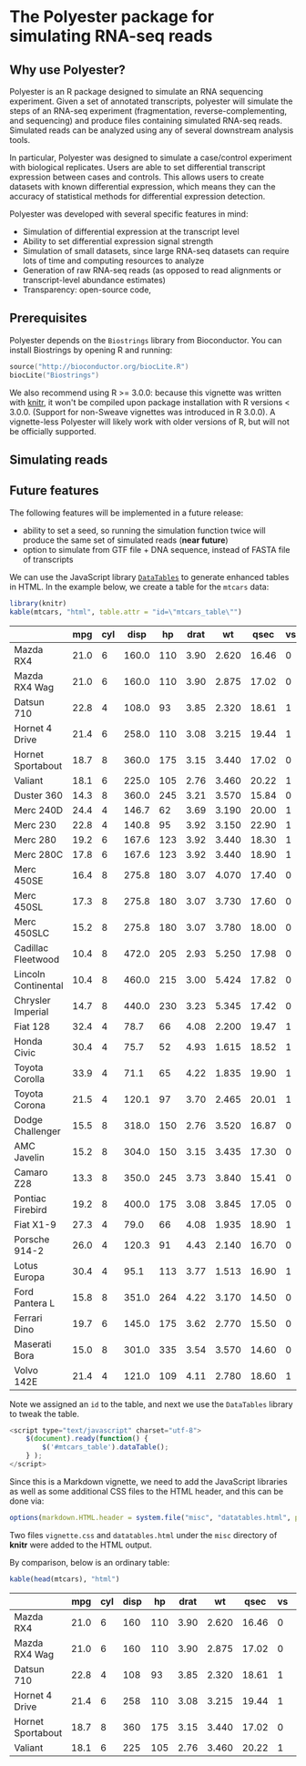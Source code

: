 <!--
%\VignetteEngine{knitr::knitr}
%\VignetteIndexEntry{Simulating RNA-seq reads with Polyester}
-->

# The Polyester package for simulating RNA-seq reads

## Why use Polyester?

Polyester is an R package designed to simulate an RNA sequencing experiment. Given a set of annotated transcripts, polyester will simulate the steps of an RNA-seq experiment (fragmentation, reverse-complementing, and sequencing) and produce files containing simulated RNA-seq reads. Simulated reads can be analyzed using any of several downstream analysis tools. 

In particular, Polyester was designed to simulate a case/control experiment with biological replicates. Users are able to set differential transcript expression between cases and controls. This allows users to create datasets with known differential expression, which means they can the accuracy of statistical methods for differential expression detection.

Polyester was developed with several specific features in mind:  
* Simulation of differential expression at the transcript level
* Ability to set differential expression signal strength
* Simulation of small datasets, since large RNA-seq datasets can require lots of time and computing resources to analyze
* Generation of raw RNA-seq reads (as opposed to read alignments or transcript-level abundance estimates)
* Transparency: open-source code, 

## Prerequisites

Polyester depends on the `Biostrings` library from Bioconductor. You can install Biostrings by opening R and running:
```S
source("http://bioconductor.org/biocLite.R")
biocLite("Biostrings")
```

We also recommend using R >= 3.0.0: because this vignette was written with [knitr](http://yihui.name/knitr/), it won't be compiled upon package installation with R versions < 3.0.0. (Support for non-Sweave vignettes was introduced in R 3.0.0). A vignette-less Polyester will likely work with older versions of R, but will not be officially supported.

## Simulating reads


## Future features
The following features will be implemented in a future release: 
* ability to set a seed, so running the simulation function twice will produce the same set of simulated reads (**near future**)
* option to simulate from GTF file + DNA sequence, instead of FASTA file of transcripts





We can use the JavaScript library [`DataTables`](http://www.datatables.net) to generate enhanced tables in HTML. In the example below, we create a table for the `mtcars` data:


```r
library(knitr)
kable(mtcars, "html", table.attr = "id=\"mtcars_table\"")
```

<table id="mtcars_table">
 <thead>
  <tr>
   <th>   </th>
   <th> mpg </th>
   <th> cyl </th>
   <th> disp </th>
   <th> hp </th>
   <th> drat </th>
   <th> wt </th>
   <th> qsec </th>
   <th> vs </th>
   <th> am </th>
   <th> gear </th>
   <th> carb </th>
  </tr>
 </thead>
<tbody>
  <tr>
   <td> Mazda RX4 </td>
   <td> 21.0 </td>
   <td> 6 </td>
   <td> 160.0 </td>
   <td> 110 </td>
   <td> 3.90 </td>
   <td> 2.620 </td>
   <td> 16.46 </td>
   <td> 0 </td>
   <td> 1 </td>
   <td> 4 </td>
   <td> 4 </td>
  </tr>
  <tr>
   <td> Mazda RX4 Wag </td>
   <td> 21.0 </td>
   <td> 6 </td>
   <td> 160.0 </td>
   <td> 110 </td>
   <td> 3.90 </td>
   <td> 2.875 </td>
   <td> 17.02 </td>
   <td> 0 </td>
   <td> 1 </td>
   <td> 4 </td>
   <td> 4 </td>
  </tr>
  <tr>
   <td> Datsun 710 </td>
   <td> 22.8 </td>
   <td> 4 </td>
   <td> 108.0 </td>
   <td>  93 </td>
   <td> 3.85 </td>
   <td> 2.320 </td>
   <td> 18.61 </td>
   <td> 1 </td>
   <td> 1 </td>
   <td> 4 </td>
   <td> 1 </td>
  </tr>
  <tr>
   <td> Hornet 4 Drive </td>
   <td> 21.4 </td>
   <td> 6 </td>
   <td> 258.0 </td>
   <td> 110 </td>
   <td> 3.08 </td>
   <td> 3.215 </td>
   <td> 19.44 </td>
   <td> 1 </td>
   <td> 0 </td>
   <td> 3 </td>
   <td> 1 </td>
  </tr>
  <tr>
   <td> Hornet Sportabout </td>
   <td> 18.7 </td>
   <td> 8 </td>
   <td> 360.0 </td>
   <td> 175 </td>
   <td> 3.15 </td>
   <td> 3.440 </td>
   <td> 17.02 </td>
   <td> 0 </td>
   <td> 0 </td>
   <td> 3 </td>
   <td> 2 </td>
  </tr>
  <tr>
   <td> Valiant </td>
   <td> 18.1 </td>
   <td> 6 </td>
   <td> 225.0 </td>
   <td> 105 </td>
   <td> 2.76 </td>
   <td> 3.460 </td>
   <td> 20.22 </td>
   <td> 1 </td>
   <td> 0 </td>
   <td> 3 </td>
   <td> 1 </td>
  </tr>
  <tr>
   <td> Duster 360 </td>
   <td> 14.3 </td>
   <td> 8 </td>
   <td> 360.0 </td>
   <td> 245 </td>
   <td> 3.21 </td>
   <td> 3.570 </td>
   <td> 15.84 </td>
   <td> 0 </td>
   <td> 0 </td>
   <td> 3 </td>
   <td> 4 </td>
  </tr>
  <tr>
   <td> Merc 240D </td>
   <td> 24.4 </td>
   <td> 4 </td>
   <td> 146.7 </td>
   <td>  62 </td>
   <td> 3.69 </td>
   <td> 3.190 </td>
   <td> 20.00 </td>
   <td> 1 </td>
   <td> 0 </td>
   <td> 4 </td>
   <td> 2 </td>
  </tr>
  <tr>
   <td> Merc 230 </td>
   <td> 22.8 </td>
   <td> 4 </td>
   <td> 140.8 </td>
   <td>  95 </td>
   <td> 3.92 </td>
   <td> 3.150 </td>
   <td> 22.90 </td>
   <td> 1 </td>
   <td> 0 </td>
   <td> 4 </td>
   <td> 2 </td>
  </tr>
  <tr>
   <td> Merc 280 </td>
   <td> 19.2 </td>
   <td> 6 </td>
   <td> 167.6 </td>
   <td> 123 </td>
   <td> 3.92 </td>
   <td> 3.440 </td>
   <td> 18.30 </td>
   <td> 1 </td>
   <td> 0 </td>
   <td> 4 </td>
   <td> 4 </td>
  </tr>
  <tr>
   <td> Merc 280C </td>
   <td> 17.8 </td>
   <td> 6 </td>
   <td> 167.6 </td>
   <td> 123 </td>
   <td> 3.92 </td>
   <td> 3.440 </td>
   <td> 18.90 </td>
   <td> 1 </td>
   <td> 0 </td>
   <td> 4 </td>
   <td> 4 </td>
  </tr>
  <tr>
   <td> Merc 450SE </td>
   <td> 16.4 </td>
   <td> 8 </td>
   <td> 275.8 </td>
   <td> 180 </td>
   <td> 3.07 </td>
   <td> 4.070 </td>
   <td> 17.40 </td>
   <td> 0 </td>
   <td> 0 </td>
   <td> 3 </td>
   <td> 3 </td>
  </tr>
  <tr>
   <td> Merc 450SL </td>
   <td> 17.3 </td>
   <td> 8 </td>
   <td> 275.8 </td>
   <td> 180 </td>
   <td> 3.07 </td>
   <td> 3.730 </td>
   <td> 17.60 </td>
   <td> 0 </td>
   <td> 0 </td>
   <td> 3 </td>
   <td> 3 </td>
  </tr>
  <tr>
   <td> Merc 450SLC </td>
   <td> 15.2 </td>
   <td> 8 </td>
   <td> 275.8 </td>
   <td> 180 </td>
   <td> 3.07 </td>
   <td> 3.780 </td>
   <td> 18.00 </td>
   <td> 0 </td>
   <td> 0 </td>
   <td> 3 </td>
   <td> 3 </td>
  </tr>
  <tr>
   <td> Cadillac Fleetwood </td>
   <td> 10.4 </td>
   <td> 8 </td>
   <td> 472.0 </td>
   <td> 205 </td>
   <td> 2.93 </td>
   <td> 5.250 </td>
   <td> 17.98 </td>
   <td> 0 </td>
   <td> 0 </td>
   <td> 3 </td>
   <td> 4 </td>
  </tr>
  <tr>
   <td> Lincoln Continental </td>
   <td> 10.4 </td>
   <td> 8 </td>
   <td> 460.0 </td>
   <td> 215 </td>
   <td> 3.00 </td>
   <td> 5.424 </td>
   <td> 17.82 </td>
   <td> 0 </td>
   <td> 0 </td>
   <td> 3 </td>
   <td> 4 </td>
  </tr>
  <tr>
   <td> Chrysler Imperial </td>
   <td> 14.7 </td>
   <td> 8 </td>
   <td> 440.0 </td>
   <td> 230 </td>
   <td> 3.23 </td>
   <td> 5.345 </td>
   <td> 17.42 </td>
   <td> 0 </td>
   <td> 0 </td>
   <td> 3 </td>
   <td> 4 </td>
  </tr>
  <tr>
   <td> Fiat 128 </td>
   <td> 32.4 </td>
   <td> 4 </td>
   <td>  78.7 </td>
   <td>  66 </td>
   <td> 4.08 </td>
   <td> 2.200 </td>
   <td> 19.47 </td>
   <td> 1 </td>
   <td> 1 </td>
   <td> 4 </td>
   <td> 1 </td>
  </tr>
  <tr>
   <td> Honda Civic </td>
   <td> 30.4 </td>
   <td> 4 </td>
   <td>  75.7 </td>
   <td>  52 </td>
   <td> 4.93 </td>
   <td> 1.615 </td>
   <td> 18.52 </td>
   <td> 1 </td>
   <td> 1 </td>
   <td> 4 </td>
   <td> 2 </td>
  </tr>
  <tr>
   <td> Toyota Corolla </td>
   <td> 33.9 </td>
   <td> 4 </td>
   <td>  71.1 </td>
   <td>  65 </td>
   <td> 4.22 </td>
   <td> 1.835 </td>
   <td> 19.90 </td>
   <td> 1 </td>
   <td> 1 </td>
   <td> 4 </td>
   <td> 1 </td>
  </tr>
  <tr>
   <td> Toyota Corona </td>
   <td> 21.5 </td>
   <td> 4 </td>
   <td> 120.1 </td>
   <td>  97 </td>
   <td> 3.70 </td>
   <td> 2.465 </td>
   <td> 20.01 </td>
   <td> 1 </td>
   <td> 0 </td>
   <td> 3 </td>
   <td> 1 </td>
  </tr>
  <tr>
   <td> Dodge Challenger </td>
   <td> 15.5 </td>
   <td> 8 </td>
   <td> 318.0 </td>
   <td> 150 </td>
   <td> 2.76 </td>
   <td> 3.520 </td>
   <td> 16.87 </td>
   <td> 0 </td>
   <td> 0 </td>
   <td> 3 </td>
   <td> 2 </td>
  </tr>
  <tr>
   <td> AMC Javelin </td>
   <td> 15.2 </td>
   <td> 8 </td>
   <td> 304.0 </td>
   <td> 150 </td>
   <td> 3.15 </td>
   <td> 3.435 </td>
   <td> 17.30 </td>
   <td> 0 </td>
   <td> 0 </td>
   <td> 3 </td>
   <td> 2 </td>
  </tr>
  <tr>
   <td> Camaro Z28 </td>
   <td> 13.3 </td>
   <td> 8 </td>
   <td> 350.0 </td>
   <td> 245 </td>
   <td> 3.73 </td>
   <td> 3.840 </td>
   <td> 15.41 </td>
   <td> 0 </td>
   <td> 0 </td>
   <td> 3 </td>
   <td> 4 </td>
  </tr>
  <tr>
   <td> Pontiac Firebird </td>
   <td> 19.2 </td>
   <td> 8 </td>
   <td> 400.0 </td>
   <td> 175 </td>
   <td> 3.08 </td>
   <td> 3.845 </td>
   <td> 17.05 </td>
   <td> 0 </td>
   <td> 0 </td>
   <td> 3 </td>
   <td> 2 </td>
  </tr>
  <tr>
   <td> Fiat X1-9 </td>
   <td> 27.3 </td>
   <td> 4 </td>
   <td>  79.0 </td>
   <td>  66 </td>
   <td> 4.08 </td>
   <td> 1.935 </td>
   <td> 18.90 </td>
   <td> 1 </td>
   <td> 1 </td>
   <td> 4 </td>
   <td> 1 </td>
  </tr>
  <tr>
   <td> Porsche 914-2 </td>
   <td> 26.0 </td>
   <td> 4 </td>
   <td> 120.3 </td>
   <td>  91 </td>
   <td> 4.43 </td>
   <td> 2.140 </td>
   <td> 16.70 </td>
   <td> 0 </td>
   <td> 1 </td>
   <td> 5 </td>
   <td> 2 </td>
  </tr>
  <tr>
   <td> Lotus Europa </td>
   <td> 30.4 </td>
   <td> 4 </td>
   <td>  95.1 </td>
   <td> 113 </td>
   <td> 3.77 </td>
   <td> 1.513 </td>
   <td> 16.90 </td>
   <td> 1 </td>
   <td> 1 </td>
   <td> 5 </td>
   <td> 2 </td>
  </tr>
  <tr>
   <td> Ford Pantera L </td>
   <td> 15.8 </td>
   <td> 8 </td>
   <td> 351.0 </td>
   <td> 264 </td>
   <td> 4.22 </td>
   <td> 3.170 </td>
   <td> 14.50 </td>
   <td> 0 </td>
   <td> 1 </td>
   <td> 5 </td>
   <td> 4 </td>
  </tr>
  <tr>
   <td> Ferrari Dino </td>
   <td> 19.7 </td>
   <td> 6 </td>
   <td> 145.0 </td>
   <td> 175 </td>
   <td> 3.62 </td>
   <td> 2.770 </td>
   <td> 15.50 </td>
   <td> 0 </td>
   <td> 1 </td>
   <td> 5 </td>
   <td> 6 </td>
  </tr>
  <tr>
   <td> Maserati Bora </td>
   <td> 15.0 </td>
   <td> 8 </td>
   <td> 301.0 </td>
   <td> 335 </td>
   <td> 3.54 </td>
   <td> 3.570 </td>
   <td> 14.60 </td>
   <td> 0 </td>
   <td> 1 </td>
   <td> 5 </td>
   <td> 8 </td>
  </tr>
  <tr>
   <td> Volvo 142E </td>
   <td> 21.4 </td>
   <td> 4 </td>
   <td> 121.0 </td>
   <td> 109 </td>
   <td> 4.11 </td>
   <td> 2.780 </td>
   <td> 18.60 </td>
   <td> 1 </td>
   <td> 1 </td>
   <td> 4 </td>
   <td> 2 </td>
  </tr>
</tbody>
</table>


Note we assigned an `id` to the table, and next we use the `DataTables` library to tweak the table.

```js
<script type="text/javascript" charset="utf-8">
    $(document).ready(function() {
        $('#mtcars_table').dataTable();
    } );
</script>
```

<script type="text/javascript" charset="utf-8">
  $(document).ready(function() {
        $('#mtcars_table').dataTable();
    } );
</script>

Since this is a Markdown vignette, we need to add the JavaScript libraries as well as some additional CSS files to the HTML header, and this can be done via:


```r
options(markdown.HTML.header = system.file("misc", "datatables.html", package = "knitr"))
```


Two files `vignette.css` and `datatables.html` under the `misc` directory of **knitr** were added to the HTML output.

By comparison, below is an ordinary table:


```r
kable(head(mtcars), "html")
```

<table>
 <thead>
  <tr>
   <th>   </th>
   <th> mpg </th>
   <th> cyl </th>
   <th> disp </th>
   <th> hp </th>
   <th> drat </th>
   <th> wt </th>
   <th> qsec </th>
   <th> vs </th>
   <th> am </th>
   <th> gear </th>
   <th> carb </th>
  </tr>
 </thead>
<tbody>
  <tr>
   <td> Mazda RX4 </td>
   <td> 21.0 </td>
   <td> 6 </td>
   <td> 160 </td>
   <td> 110 </td>
   <td> 3.90 </td>
   <td> 2.620 </td>
   <td> 16.46 </td>
   <td> 0 </td>
   <td> 1 </td>
   <td> 4 </td>
   <td> 4 </td>
  </tr>
  <tr>
   <td> Mazda RX4 Wag </td>
   <td> 21.0 </td>
   <td> 6 </td>
   <td> 160 </td>
   <td> 110 </td>
   <td> 3.90 </td>
   <td> 2.875 </td>
   <td> 17.02 </td>
   <td> 0 </td>
   <td> 1 </td>
   <td> 4 </td>
   <td> 4 </td>
  </tr>
  <tr>
   <td> Datsun 710 </td>
   <td> 22.8 </td>
   <td> 4 </td>
   <td> 108 </td>
   <td>  93 </td>
   <td> 3.85 </td>
   <td> 2.320 </td>
   <td> 18.61 </td>
   <td> 1 </td>
   <td> 1 </td>
   <td> 4 </td>
   <td> 1 </td>
  </tr>
  <tr>
   <td> Hornet 4 Drive </td>
   <td> 21.4 </td>
   <td> 6 </td>
   <td> 258 </td>
   <td> 110 </td>
   <td> 3.08 </td>
   <td> 3.215 </td>
   <td> 19.44 </td>
   <td> 1 </td>
   <td> 0 </td>
   <td> 3 </td>
   <td> 1 </td>
  </tr>
  <tr>
   <td> Hornet Sportabout </td>
   <td> 18.7 </td>
   <td> 8 </td>
   <td> 360 </td>
   <td> 175 </td>
   <td> 3.15 </td>
   <td> 3.440 </td>
   <td> 17.02 </td>
   <td> 0 </td>
   <td> 0 </td>
   <td> 3 </td>
   <td> 2 </td>
  </tr>
  <tr>
   <td> Valiant </td>
   <td> 18.1 </td>
   <td> 6 </td>
   <td> 225 </td>
   <td> 105 </td>
   <td> 2.76 </td>
   <td> 3.460 </td>
   <td> 20.22 </td>
   <td> 1 </td>
   <td> 0 </td>
   <td> 3 </td>
   <td> 1 </td>
  </tr>
</tbody>
</table>

